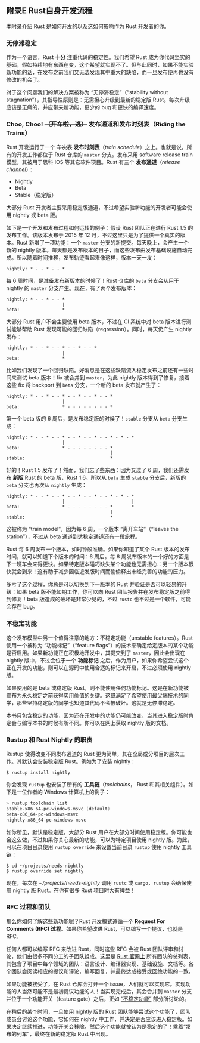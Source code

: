 ## 附录E Rust自身开发流程


本附录介绍 Rust 是如何开发的以及这如何影响作为 Rust 开发者的你。

### 无停滞稳定

作为一个语言，Rust **十分** 注重代码的稳定性。我们希望 Rust 成为你代码坚实的基础，假如持续地有东西在变，这个希望就实现不了。但与此同时，如果不能实验新功能的话，在发布之前我们又无法发现其中重大的缺陷，而一旦发布便再也没有修改的机会了。

对于这个问题我们的解决方案被称为 “无停滞稳定”（“stability without stagnation”），其指导性原则是：无需担心升级到最新的稳定版 Rust。每次升级应该是无痛的，并应带来新功能，更少的 bug 和更快的编译速度。

### Choo, Choo! ~~（开车啦，逃）~~ 发布通道和发布时刻表（Riding the Trains）

Rust 开发运行于一个 ~~车次表~~ **发布时刻表**（*train schedule*）之上。也就是说，所有的开发工作都位于 Rust 仓库的 `master` 分支。发布采用 software release train 模型，其被用于思科 IOS 等其它软件项目。Rust 有三个 **发布通道**（*release channel*）：

* Nightly
* Beta
* Stable（稳定版）

大部分 Rust 开发者主要采用稳定版通道，不过希望实验新功能的开发者可能会使用 nightly 或 beta 版。

如下是一个开发和发布过程如何运转的例子：假设 Rust 团队正在进行 Rust 1.5 的发布工作。该版本发布于 2015 年 12 月，不过这里只是为了提供一个真实的版本。Rust 新增了一项功能：一个 `master` 分支的新提交。每天晚上，会产生一个新的 nightly 版本。每天都是发布版本的日子，而这些发布由发布基础设施自动完成。所以随着时间推移，发布轨迹看起来像这样，版本一天一发：

```text
nightly: * - - * - - *
```

每 6 周时间，是准备发布新版本的时候了！Rust 仓库的 `beta` 分支会从用于 nightly 的 `master` 分支产生。现在，有了两个发布版本：

```text
nightly: * - - * - - *
                     |
beta:                *
```

大部分 Rust 用户不会主要使用 beta 版本，不过在 CI 系统中对 beta 版本进行测试能够帮助 Rust 发现可能的回归缺陷（regression）。同时，每天仍产生 nightly 发布：

```text
nightly: * - - * - - * - - * - - *
                     |
beta:                *
```

比如我们发现了一个回归缺陷。好消息是在这些缺陷流入稳定发布之前还有一些时间来测试 beta 版本！fix 被合并到 `master`，为此 nightly 版本得到了修复，接着这些 fix 将 backport 到 `beta` 分支，一个新的 beta 发布就产生了：

```text
nightly: * - - * - - * - - * - - * - - *
                     |
beta:                * - - - - - - - - *
```

第一个 beta 版的 6 周后，是发布稳定版的时候了！`stable` 分支从 `beta` 分支生成：

```text
nightly: * - - * - - * - - * - - * - - * - * - *
                     |
beta:                * - - - - - - - - *
                                       |
stable:                                *
```

好的！Rust 1.5 发布了！然而，我们忘了些东西：因为又过了 6 周，我们还需发布 **新版** Rust 的 beta 版，Rust 1.6。所以从 `beta` 生成 `stable` 分支后，新版的 `beta` 分支也再次从 `nightly` 生成：

```text
nightly: * - - * - - * - - * - - * - - * - * - *
                     |                         |
beta:                * - - - - - - - - *       *
                                       |
stable:                                *
```

这被称为 “train model”，因为每 6 周，一个版本 “离开车站”（“leaves the station”），不过从 beta 通道到达稳定通道还有一段旅程。

Rust 每 6 周发布一个版本，如时钟般准确。如果你知道了某个 Rust 版本的发布时间，就可以知道下个版本的时间：6 周后。每 6 周发布版本的一个好的方面是下一班车会来得更快。如果特定版本碰巧缺失某个功能也无需担心：另一个版本很快就会到来！这有助于减少因临近发版时间而偷偷释出未经完善的功能的压力。

多亏了这个过程，你总是可以切换到下一版本的 Rust 并验证是否可以轻易的升级：如果 beta 版不能如期工作，你可以向 Rust 团队报告并在发布稳定版之前得到修复！beta 版造成的破坏是非常少见的，不过 `rustc` 也不过是一个软件，可能会存在 bug。

### 不稳定功能

这个发布模型中另一个值得注意的地方：不稳定功能（unstable features）。Rust 使用一个被称为 “功能标记”（“feature flags”）的技术来确定给定版本的某个功能是否启用。如果新功能正在积极地开发中，其提交到了 `master`，因此会出现在 nightly 版中，不过会位于一个 **功能标记** 之后。作为用户，如果你希望尝试这个正在开发的功能，则可以在源码中使用合适的标记来开启，不过必须使用 nightly 版。

如果使用的是 beta 或稳定版 Rust，则不能使用任何功能标记。这是在新功能被宣布为永久稳定之前获得实用价值的关键。这既满足了希望使用最尖端技术的同学，那些坚持稳定版的同学也知道其代码不会被破坏。这就是无停滞稳定。

本书只包含稳定的功能，因为还在开发中的功能仍可能改变，当其进入稳定版时肯定会与编写本书的时候有所不同。你可以在网上获取 nightly 版的文档。

### Rustup 和 Rust Nightly 的职责

Rustup 使得改变不同发布通道的 Rust 更为简单，其在全局或分项目的层次工作。其默认会安装稳定版 Rust。例如为了安装 nightly：

```text
$ rustup install nightly
```

你会发现 `rustup` 也安装了所有的 **工具链**（*toolchains*， Rust 和其相关组件）。如下是一位作者的 Windows 计算机上的例子：

```powershell
> rustup toolchain list
stable-x86_64-pc-windows-msvc (default)
beta-x86_64-pc-windows-msvc
nightly-x86_64-pc-windows-msvc
```

如你所见，默认是稳定版。大部分 Rust 用户在大部分时间使用稳定版。你可能也会这么做，不过如果你关心最新的功能，可以为特定项目使用 nightly 版。为此，可以在项目目录使用 `rustup override` 来设置当前目录 `rustup` 使用 nightly 工具链：

```text
$ cd ~/projects/needs-nightly
$ rustup override set nightly
```

现在，每次在 *~/projects/needs-nightly* 调用 `rustc` 或 `cargo`，`rustup` 会确保使用 nightly 版 Rust。在你有很多 Rust 项目时大有裨益！

### RFC 过程和团队

那么你如何了解这些新功能呢？Rust 开发模式遵循一个 **Request For Comments (RFC) 过程**。如果你希望改进 Rust，可以编写一个提议，也就是 RFC。

任何人都可以编写 RFC 来改进 Rust，同时这些 RFC 会被 Rust 团队评审和讨论，他们由很多不同分工的子团队组成。这里是 [Rust 官网上](https://www.rust-lang.org/governance) 所有团队的总列表，其包含了项目中每个领域的团队：语言设计、编译器实现、基础设施、文档等。各个团队会阅读相应的提议和评论，编写回复，并最终达成接受或回绝功能的一致。

如果功能被接受了，在 Rust 仓库会打开一个 issue，人们就可以实现它。实现功能的人当然可能不是最初提议功能的人！当实现完成后，其会合并到 `master` 分支并位于一个功能开关（feature gate）之后，正如 [“不稳定功能”](#unstable-features) 部分所讨论的。

在稍后的某个时间，一旦使用 nightly 版的 Rust 团队能够尝试这个功能了，团队成员会讨论这个功能，它如何在 nightly 中工作，并决定是否应该进入稳定版。如果决定继续推进，功能开关会移除，然后这个功能就被认为是稳定的了！乘着“发布的列车”，最终在新的稳定版 Rust 中出现。
